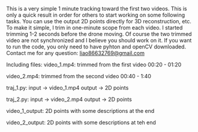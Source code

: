 This is a very simple 1 minute tracking toward the first two videos.
This is only a quick result in order for others to start working on some following tasks. You can use the output 2D points directly for 3D reconstruction, etc.
To make it simple, I trim in one-minute scope from each video. I started trimming 1-2 seconds before the drone moving. Of course the two trimmed video are not synchronized and I believe you should work on it.
If you want to run the code, you only need to have pyhton and openCV downloaded. Contact me for any question: liao86632769@gmail.com

Including files:
video_1.mp4:
trimmed from the first video 00:20 - 01:20

video_2.mp4:
trimmed from the second video 00:40 - 1:40

traj_1.py:
input -> video_1.mp4
output -> 2D points

traj_2.py:
input -> video_2.mp4
output -> 2D points

video_1_output:
2D points with some descriptions at the end

video_2_output:
2D points with some descriptions at teh end
